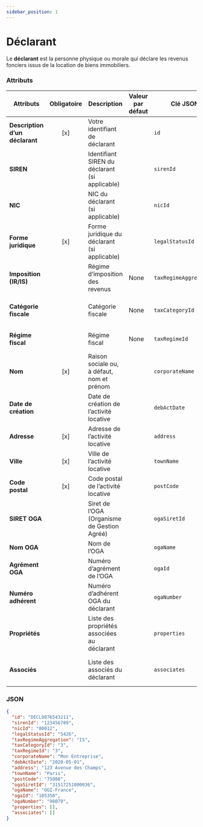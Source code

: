 ```yaml
---
sidebar_position: 1
---
```


# Déclarant

Le **déclarant** est la personne physique ou morale qui déclare les revenus fonciers issus de la location de biens immobiliers.

### Attributs

| **Attributs**                  | **Obligatoire** | **Description**                                | **Valeur par défaut** | **Clé JSON**           | **Domaine de validité**                                                                   |
| ------------------------------ | :-------------: | ---------------------------------------------- | --------------------- | ---------------------- | ----------------------------------------------------------------------------------------- |
| **Description d’un déclarant** |       [x]       | Votre identifiant de déclarant                 |                       | `id`                   | Clé d'identification unique (chaîne de caractères)                                        |
| **SIREN**                      |                 | Identifiant SIREN du déclarant (si applicable) |                       | `sirenId`              | Chaîne de caractères (9 caractères)                                                       |
| **NIC**                        |                 | NIC du déclarant (si applicable)               |                       | `nicId`                | Chaîne de caractères (5 caractères)                                                       |
| **Forme juridique**            |       [x]       | Forme juridique du déclarant (si applicable)   |                       | `legalStatusId`        | Identifiant statut juridique ([annexe](/docs/loaders/annexes/statuts-juridiques))         |
| **Imposition (IR/IS)**         |                 | Régime d’imposition des revenus                | None                  | `taxRegimeAggregation` | `IR` (impôt sur le revenu), `IS` (impôt sur les sociétés)                                 |
| **Catégorie fiscale**          |                 | Catégorie fiscale                              | None                  | `taxCategoryId`        | Identifiant catégorie fiscale ([annexe](/docs/loaders/annexes/categories-fiscales))       |
| **Régime fiscal**              |                 | Régime fiscal                                  | None                  | `taxRegimeId`          | Identifiant régime fiscale ([annexe](/docs/loaders/annexes/regimes-fiscaux-aggreagation)) |
| **Nom**                        |       [x]       | Raison sociale ou, à défaut, nom et prénom     |                       | `corporateName`        | Chaîne de caractères                                                                      |
| **Date de création**           |                 | Date de création de l’activité locative        |                       | `debActDate`           | `YYYY-MM-DD`                                                                              |
| **Adresse**                    |       [x]       | Adresse de l’activité locative                 |                       | `address`              | Chaîne de caractères                                                                      |
| **Ville**                      |       [x]       | Ville de l’activité locative                   |                       | `townName`             | Chaîne de caractères                                                                      |
| **Code postal**                |       [x]       | Code postal de l’activité locative             |                       | `postCode`             | Chaîne de caractères                                                                      |
| **SIRET OGA**                  |                 | Siret de l’OGA (Organisme de Gestion Agréé)    |                       | `ogaSiretId`           | Chaîne de caractères                                                                      |
| **Nom OGA**                    |                 | Nom de l’OGA                                   |                       | `ogaName`              | Chaîne de caractères                                                                      |
| **Agrément OGA**               |                 | Numéro d’agrément de l’OGA                     |                       | `ogaId`                | Chaîne de caractères                                                                      |
| **Numéro adhérent**            |                 | Numéro d’adhérent OGA du déclarant             |                       | `ogaNumber`            | Chaîne de caractères                                                                      |
| **Propriétés**                 |                 | Liste des propriétés associées au déclarant    |                       | `properties`           | Tableau d'objets représentant les propriétés                                              |
| **Associés**                   |                 | Liste des associés du déclarant                |                       | `associates`           | Tableau d'objets représentant les associés                                                |

### JSON

```json
{
  "id": "DECL9876543211",
  "sirenId": "123456789",
  "nicId": "00012",
  "legalStatusId": "5426",
  "taxRegimeAggregation": "IS",
  "taxCategoryId": "3",
  "taxRegimeId": "3",
  "corporateName": "Mon Entreprise",
  "debActDate": "2020-05-01",
  "address": "123 Avenue des Champs",
  "townName": "Paris",
  "postCode": "75008",
  "ogaSiretId": "31517251000036",
  "ogaName": "OGI-France",
  "ogaId": "105350",
  "ogaNumber": "98079",
  "properties": [],
  "associates": []
}
```
